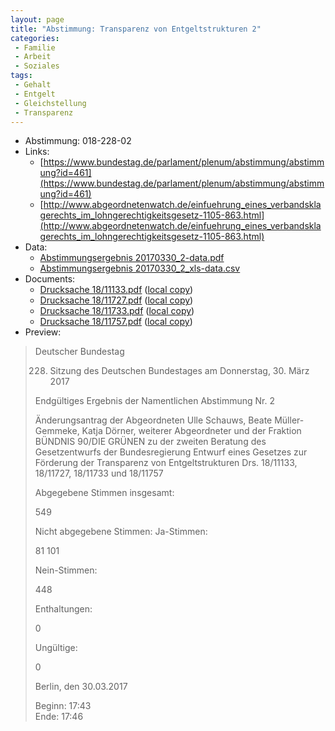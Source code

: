 ```yaml
---
layout: page
title: "Abstimmung: Transparenz von Entgeltstrukturen 2"
categories:
 - Familie
 - Arbeit
 - Soziales
tags:
 - Gehalt
 - Entgelt
 - Gleichstellung
 - Transparenz
---
```


* Abstimmung: 018-228-02
* Links: 
    * [https://www.bundestag.de/parlament/plenum/abstimmung/abstimmung?id=461](https://www.bundestag.de/parlament/plenum/abstimmung/abstimmung?id=461)
    * [http://www.abgeordnetenwatch.de/einfuehrung_eines_verbandsklagerechts_im_lohngerechtigkeitsgesetz-1105-863.html](http://www.abgeordnetenwatch.de/einfuehrung_eines_verbandsklagerechts_im_lohngerechtigkeitsgesetz-1105-863.html)
* Data: 
    * [Abstimmungsergebnis 20170330_2-data.pdf](/res/abstimmungsliste/20170330_2-data.pdf)
    * [Abstimmungsergebnis 20170330_2_xls-data.csv](/res/abstimmungsliste/analyses/20170330_2_xls-data.csv)
* Documents: 
    * [Drucksache 18/11133.pdf](http://dip21.bundestag.de/dip21/btd/18/111/1811133.pdf) ([local copy](/res/abstimmungsdaten/018-228-02/1811133.pdf))
    * [Drucksache 18/11727.pdf](http://dip21.bundestag.de/dip21/btd/18/117/1811727.pdf) ([local copy](/res/abstimmungsdaten/018-228-02/1811727.pdf))
    * [Drucksache 18/11733.pdf](http://dip21.bundestag.de/dip21/btd/18/117/1811733.pdf) ([local copy](/res/abstimmungsdaten/018-228-02/1811733.pdf))
    * [Drucksache 18/11757.pdf](http://dip21.bundestag.de/dip21/btd/18/117/1811757.pdf) ([local copy](/res/abstimmungsdaten/018-228-02/1811757.pdf))
* Preview: 
> Deutscher Bundestag
> 
> 228. Sitzung des Deutschen Bundestages
> am Donnerstag, 30. März 2017
> 
> Endgültiges Ergebnis der Namentlichen Abstimmung Nr. 2
> 
> Änderungsantrag der Abgeordneten Ulle Schauws, Beate Müller-Gemmeke, Katja Dörner,
> weiterer Abgeordneter und der Fraktion BÜNDNIS 90/DIE GRÜNEN
> zu der zweiten Beratung des Gesetzentwurfs der Bundesregierung
> Entwurf eines Gesetzes zur Förderung der Transparenz von Entgeltstrukturen
> Drs. 18/11133, 18/11727, 18/11733 und 18/11757
> 
> Abgegebene Stimmen insgesamt:
> 
> 549
> 
> Nicht abgegebene Stimmen:
> Ja-Stimmen:
> 
> 81
> 101
> 
> Nein-Stimmen:
> 
> 448
> 
> Enthaltungen:
> 
> 0
> 
> Ungültige:
> 
> 0
> 
> Berlin, den 30.03.2017
> 
> Beginn: 17:43  
> Ende: 17:46
